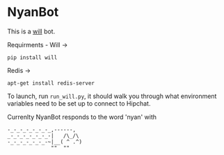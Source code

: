 # NyanBot
This is a [will](https://github.com/skoczen/will) bot.

Requirments -
Will -> 
```
pip install will
```

Redis -> 
```
apt-get install redis-server
```

To launch, run ```run_will.py```, it should walk you through what environment variables need to be set up to connect to Hipchat.

Currenlty NyanBot responds to the word 'nyan' with
```
-_-_-_-_-_-_-_,------,
_-_-_-_-_-_-_-|   /\_/\  
-_-_-_-_-_-_-~|__( ^ .^) 
              ""  ""    
```
